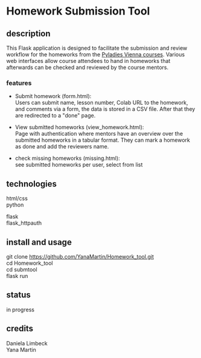 # Homework Submission Tool
## description
This Flask application is designed to facilitate the submission and review workflow for the homeworks from the [Pyladies Vienna courses](https://pyladies.at/runs/). 
Various web interfaces allow course attendees to hand in homeworks that afterwards can be checked and reviewed by the course mentors.

### features
* Submit homework (form.html): <br/>
Users can submit name, lesson number, Colab URL to the homework, and comments via a form, the data is stored in a CSV file. After that they are redirected to a "done" page.

* View submitted homeworks (view_homework.html): <br/>
Page with authentication where mentors have an overview over the submitted homeworks in a tabular format. They can mark a homework as done and add the reviewers name.

* check missing homeworks (missing.html): <br/>
see submitted homeworks per user, select from list

## technologies
html/css <br/>
python <br/>

flask <br/>
flask_httpauth

## install and usage

git clone https://github.com/YanaMartin/Homework_tool.git <br/>
cd Homework_tool <br/>
cd submtool <br/>
flask run

## status
in progress

## credits
Daniela Limbeck <br/>
Yana Martin
